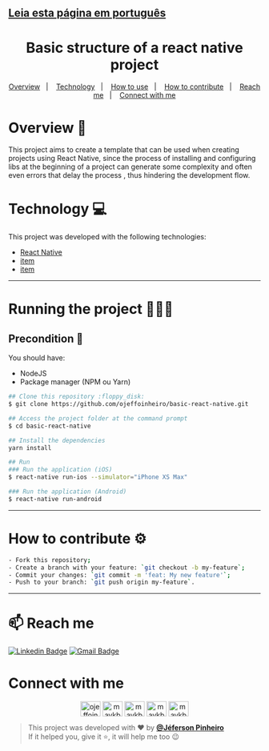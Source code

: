 ## [Leia esta página em português](https://github.com/ojeffoinheiro/task/blob/master/README-PT.md)
<h1 align="center">
  Basic structure of a react native project
</h1>
  
<p align="center">
  <a href="#overview-book">Overview</a>&nbsp;&nbsp;&nbsp;|&nbsp;&nbsp;&nbsp;
  <a href="#technology-computer">Technology</a>&nbsp;&nbsp;&nbsp;|&nbsp;&nbsp;&nbsp;  
  <a href="#running-the-project-🚴🏻‍♂️">How to use</a>&nbsp;&nbsp;&nbsp;|&nbsp;&nbsp;&nbsp;
  <a href="#how-to-contribute-gear">How to contribute</a>&nbsp;&nbsp;&nbsp;|&nbsp;&nbsp;&nbsp;
  <a href="#mailbox-reach-me">Reach me</a>&nbsp;&nbsp;&nbsp;|&nbsp;&nbsp;&nbsp;
  <a href="#connect-with-me">Connect with me</a>
</p>

# Overview :book:
This project aims to create a template that can be used when creating projects using React Native, since the process of installing and configuring libs at the beginning of a project can generate some complexity and often even errors that delay the process , thus hindering the development flow.

# Technology :computer:
This project was developed with the following technologies:
- [React Native](https://reactnative.dev)
- [item](https://react-icons.github.io/react-icons/)
- [item](https://reactrouter.com/)
---

# Running the project 🚴🏻‍♂️
## Precondition 📌
You should have:
- NodeJS
- Package manager (NPM ou Yarn)

```bash
## Clone this repository :floppy_disk:
$ git clone https://github.com/ojeffoinheiro/basic-react-native.git

## Access the project folder at the command prompt
$ cd basic-react-native

## Install the dependencies
yarn install

## Run 
### Run the application (iOS)
$ react-native run-ios --simulator="iPhone XS Max"

### Run the application (Android)
$ react-native run-android
```
---

# How to contribute :gear:
```bash
- Fork this repository;
- Create a branch with your feature: `git checkout -b my-feature`;
- Commit your changes: `git commit -m 'feat: My new feature'`;
- Push to your branch: `git push origin my-feature`.
```
---

# :mailbox: Reach me	
[![Linkedin Badge](https://img.shields.io/badge/-JefersonPinheiro-blue?style=flat-square&logo=Linkedin&logoColor=white&link=https://https://www.linkedin.com/in/jeferson-pinheiro/)](https://www.linkedin.com/in/jeferson-pinheiro/)
[![Gmail Badge](https://img.shields.io/badge/-jefersonpinheirodesouza@gmail.com-c14438?style=flat-square&logo=Gmail&logoColor=white&link=mailto:jefersonpinheirodesouza@gmail.com)](mailto:jefersonpinheirodesouza@gmail.com)

# Connect with me
<p align="center">
<a href="https://dev.to/ojeffoinheiro" target="blank"><img align="center" src="https://cdn.jsdelivr.net/npm/simple-icons@3.0.1/icons/dev-dot-to.svg" alt="ojeffoinheiro" height="30" width="40" /></a>
<a href="https://codepen.io/ojeffoinheiro" target="blank"><img align="center" src="https://cdn.jsdelivr.net/npm/simple-icons@3.0.1/icons/codepen.svg" alt="maykbrito" height="30" width="40" /></a>
<a href="https://linkedin.com/in/jeferson-pinheiro" target="blank"><img align="center" src="https://cdn.jsdelivr.net/npm/simple-icons@3.0.1/icons/linkedin.svg" alt="maykbrito" height="30" width="40" /></a>
<a href="https://stackoverflow.com/ojeffpinheiro" target="blank"><img align="center" src="https://cdn.jsdelivr.net/npm/simple-icons@3.0.1/icons/stackoverflow.svg" alt="maykbrito" height="30" width="40" /></a>
<a href="https://codesandbox.io/u/ojeffoinheiro" target="blank"><img align="center" src="https://cdn.jsdelivr.net/npm/simple-icons@3.0.1/icons/codesandbox.svg" alt="maykbrito" height="30" width="40" /></a>
</p>

>This project was developed with ❤️ by **[@Jéferson Pinheiro](https://github.com/ojeffpinheiro01/)** <br> 
If it helped you, give it ⭐, it will help me too 😉
